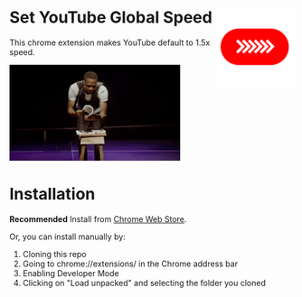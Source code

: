 

# Set YouTube Global Speed <img src='icons/128.png' align="right" height="139" />

This chrome extension makes YouTube default to 1.5x speed. 

<img src="speed-read.gif" height="60%" width="60%">


# Installation

**Recommended** Install from [Chrome Web Store](https://chromewebstore.google.com/detail/set-youtube-global-speed/ikhdhnnamcblljaeggfkiihdahgcldpb).

Or, you can install manually by:

1. Cloning this repo
2. Going to chrome://extensions/ in the Chrome address bar
3. Enabling Developer Mode
4. Clicking on "Load unpacked" and selecting the folder you cloned


